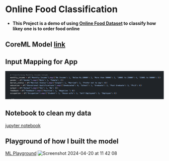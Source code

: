 # Online Food Classification

- **This Project is a demo of using [Online Food Dataset](https://www.kaggle.com/datasets/sudarshan24byte/online-food-dataset/) to classify how likey one is to order food online**

## CoreML Model [link](models/OnlineFoodOrderingClassifier.mlmodel)

## Input Mapping for App
![input_map_image](DataType.png)

## Notebook to clean my data
[jupyter notebook](food_book.ipynb)

## Playground of how I built the model
[ML Playground](FoodData.playground)
<img width="450" alt="Screenshot 2024-04-20 at 11 42 08" src="https://github.com/c2p-cmd/OnlineFoodClassification/assets/60012248/145065e4-3b43-4fd8-bae5-45bec735d26f">
